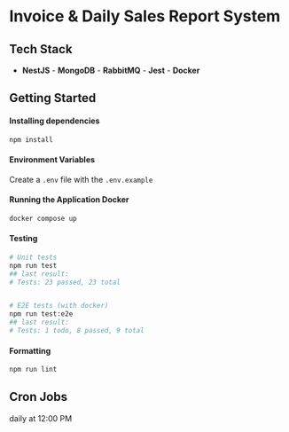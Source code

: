 # Invoice & Daily Sales Report System

## Tech Stack

- **NestJS** - **MongoDB** - **RabbitMQ** - **Jest** - **Docker**

## Getting Started

#### Installing dependencies
```bash
npm install
```

#### Environment Variables
Create a `.env` file with the `.env.example`

#### Running the Application Docker

```bash
docker compose up
```

#### Testing
```bash
# Unit tests
npm run test
## last result:
# Tests: 23 passed, 23 total


# E2E tests (with docker)
npm run test:e2e
## last result:
# Tests: 1 todo, 8 passed, 9 total
```
#### Formatting
```bash
npm run lint
```

## Cron Jobs
daily at 12:00 PM
